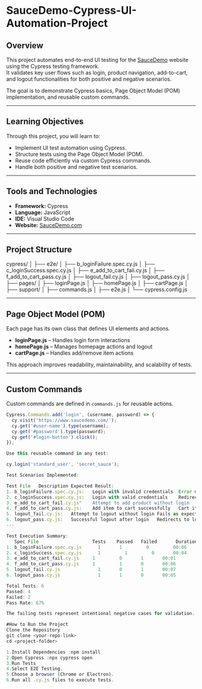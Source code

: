 # SauceDemo-Cypress-UI-Automation-Project

## Overview
This project automates end-to-end UI testing for the [SauceDemo](https://www.saucedemo.com/) website using the Cypress testing framework.  
It validates key user flows such as login, product navigation, add-to-cart, and logout functionalities for both positive and negative scenarios.  

The goal is to demonstrate Cypress basics, Page Object Model (POM) implementation, and reusable custom commands.

---

## Learning Objectives
Through this project, you will learn to:
- Implement UI test automation using Cypress.  
- Structure tests using the Page Object Model (POM).  
- Reuse code efficiently via custom Cypress commands.  
- Handle both positive and negative test scenarios.  

---

## Tools and Technologies
- **Framework:** Cypress  
- **Language:** JavaScript  
- **IDE:** Visual Studio Code  
- **Website:** [SauceDemo.com](https://www.saucedemo.com)

---

## Project Structure
cypress/
│
├── e2e/
│ ├── b_loginFailure.spec.cy.js
│ ├── c_loginSuccess.spec.cy.js
│ ├── e_add_to_cart_fail.cy.js
│ ├── f_add_to_cart_pass.cy.js
│ ├── logout_fail.cy.js
│ ├── logout_pass.cy.js
│
├── pages/
│ ├── loginPage.js
│ ├── homePage.js
│ ├── cartPage.js
│
├── support/
│ ├── commands.js
│ ├── e2e.js
│
└── cypress.config.js

---

## Page Object Model (POM)
Each page has its own class that defines UI elements and actions.

- **loginPage.js** – Handles login form interactions  
- **homePage.js** – Manages homepage actions and logout  
- **cartPage.js** – Handles add/remove item actions  

This approach improves readability, maintainability, and scalability of tests.

---

## Custom Commands
Custom commands are defined in `commands.js` for reusable actions.

```javascript
Cypress.Commands.add('login', (username, password) => {
  cy.visit('https://www.saucedemo.com/');
  cy.get('#user-name').type(username);
  cy.get('#password').type(password);
  cy.get('#login-button').click();
});

Use this reusable command in any test:

cy.login('standard_user', 'secret_sauce');

Test Scenarios Implemented:

Test File	Description	Expected Result:
1. b_loginFailure.spec.cy.js:	Login with invalid credentials	Error message displayed
2. c_loginSuccess.spec.cy.js:	Login with valid credentials	Redirects to Products page
3. e_add_to_cart_fail.cy.js"	Attempt to add product without login	Fails as expected
4. f_add_to_cart_pass.cy.js:	Add item to cart successfully	Cart item visible
5. logout_fail.cy.js:	Attempt to logout without login	Fails as expected
6. logout_pass.cy.js:	Successful logout after login	Redirects to login page
---

Test Execution Summary:
   Spec File	                Tests	 Passed	  Failed	   Duration
1. b_loginFailure.spec.cy.js	  1	      1      	0	      00:06
2. c_loginSuccess.spec.cy.js	  1      	1	      0	      00:04
3. e_add_to_cart_fail.cy.js	    1	      0	      1	      00:01
4. f_add_to_cart_pass.cy.js	    1	      1	      0	      00:06
5. logout_fail.cy.js	          1	      0	      1	      00:07
6. logout_pass.cy.js	          1	      1	      0	      00:05

Total Tests: 6
Passed: 4
Failed: 2
Pass Rate: 67%

The failing tests represent intentional negative cases for validation.

#How to Run the Project
Clone the Repository
git clone <your-repo-link>
cd <project-folder>

1.Install Dependencies :npm install
2.Open Cypress :npx cypress open
3.Run Tests
4.Select E2E Testing.
5.Choose a browser (Chrome or Electron).
6.Run all .cy.js files to execute tests.

